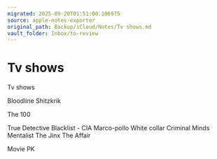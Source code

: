 ```yaml
---
migrated: 2025-09-20T01:51:00.106975
source: apple-notes-exporter
original_path: Backup/iCloud/Notes/Tv shows.md
vault_folder: Inbox/to-review
---
```

# Tv shows

Tv shows 

Bloodline
Shitzkrik

The 100

True Detective
Blacklist - CIA
Marco-pollo
White collar
Criminal Minds
Mentalist 
The Jinx
The Affair

Movie
PK
